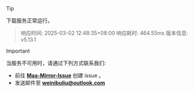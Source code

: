 > [!TIP]
下载服务正常运行。


> 响应时间: 2025-03-02 12:48:35+08:00
> 响应耗时: 464.55ms
> 版本信息: v5.13.1

> [!IMPORTANT]
> 当服务不可用时，请通过下列方式联系我们: 
> - 前往 **[Maa-Mirror-Issue](https://github.com/MaaMirror/Maa-Mirror-Issue/issues)** 创建 issue 。
> - 发送邮件至 **<a href="mailto:weinibuliu@outlook.com">weinibuliu@outlook.com</a>**